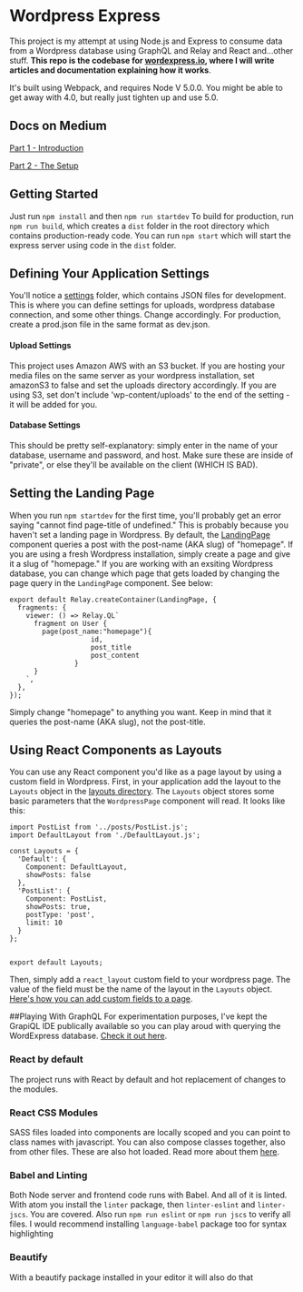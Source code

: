 # Wordpress Express

This project is my attempt at using Node.js and Express to consume data from a Wordpress database using GraphQL and Relay and React and...other stuff. **This repo is the codebase for [wordexpress.io](http://wordexpress.io), where I will write articles and documentation explaining how it works**.

It's built using Webpack, and requires Node V 5.0.0. You might be able to get away with 4.0, but really just tighten up and use 5.0. 

## Docs on Medium
[Part 1 - Introduction](https://medium.com/@verybadhello/wordpress-with-node-react-and-graphql-part-1-introduction-ee0fc491730e#.ir4lezuav)

[Part 2 - The Setup](https://medium.com/@verybadhello/wordpress-with-node-react-and-graphql-part-2-the-setup-adbbfba1e776#.oizvqnau7)

## Getting Started
Just run ```npm install``` and then ```npm run startdev```
To build for production, run ```npm run build```, which creates a ```dist``` folder in the root directory which contains production-ready code. You can run ```npm start``` which will start the express server using code in the ```dist``` folder. 

## Defining Your Application Settings
You'll notice a [settings](https://github.com/ramsaylanier/WordpressExpress/tree/master/settings) folder, which contains JSON files for development. This is where you can define settings for uploads, wordpress database connection, and some other things. Change accordingly. For production, create a prod.json file in the same format as dev.json.

#### Upload Settings
This project uses Amazon AWS with an S3 bucket. If you are hosting your media files on the same server as your wordpress installation, set amazonS3 to false and set the uploads directory accordingly. If you are using S3, set don't include 'wp-content/uploads' to the end of the setting - it will be added for you. 

#### Database Settings
This should be pretty self-explanatory: simply enter in the name of your database, username and password, and host. Make sure these are inside of "private", or else they'll be available on the client (WHICH IS BAD).  

## Setting the Landing Page
When you run ```npm startdev``` for the first time, you'll probably get an error saying "cannot find page-title of undefined." This is probably because you haven't set a landing page in Wordpress. By default, the [LandingPage](https://github.com/ramsaylanier/WordpressExpress/blob/master/app/components/pages/LandingPage.js) component queries a post with the post-name (AKA slug) of "homepage". If you are using a fresh Wordpress installation, simply create a page and give it a slug of "homepage." If you are working with an exsiting Wordpress database, you can change which page that gets loaded by changing the page query in the ```LandingPage``` component. See below:

```
export default Relay.createContainer(LandingPage, {
  fragments: {
    viewer: () => Relay.QL`
      fragment on User {
        page(post_name:"homepage"){
					id,
					post_title
					post_content
				}
      }
    `,
  },
});
```

Simply change "homepage" to anything you want. Keep in mind that it queries the post-name (AKA slug), not the post-title. 


## Using React Components as Layouts
You can use any React component you'd like as a page layout by using a custom field in Wordpress. First, in your application add the layout to the ```Layouts``` object in the [layouts directory](https://github.com/ramsaylanier/WordpressExpress/blob/master/app/components/layouts/layouts.js). The ```Layouts``` object stores some basic parameters that the ```WordpressPage``` component will read. It looks like this:

```
import PostList from '../posts/PostList.js';
import DefaultLayout from './DefaultLayout.js';

const Layouts = {
  'Default': {
    Component: DefaultLayout,
    showPosts: false
  },
  'PostList': {
    Component: PostList,
    showPosts: true,
    postType: 'post',
    limit: 10
  }
};


export default Layouts;
```

Then, simply add a ```react_layout``` custom field to your wordpress page. The value of the field must be the name of the layout in the ```Layouts``` object. [Here's how you can add custom fields to a page](https://codex.wordpress.org/Custom_Fields). 

##Playing With GraphQL
For experimentation purposes, I've kept the GrapiQL IDE publically available so you can play aroud with querying the WordExpress database. [Check it out here](http://wordexpress.io:8080).


### React by default
The project runs with React by default and hot replacement of changes to the modules.

### React CSS Modules
SASS files loaded into components are locally scoped and you can point to class names with javascript. You can also compose classes together, also from other files. These are also hot loaded. Read more about them [here](http://glenmaddern.com/articles/css-modules).

### Babel and Linting
Both Node server and frontend code runs with Babel. And all of it is linted. With atom you install the `linter` package, then `linter-eslint` and `linter-jscs`. You are covered. Also run `npm run eslint` or `npm run jscs` to verify all files. I would recommend installing `language-babel` package too for syntax highlighting

### Beautify
With a beautify package installed in your editor it will also do that
